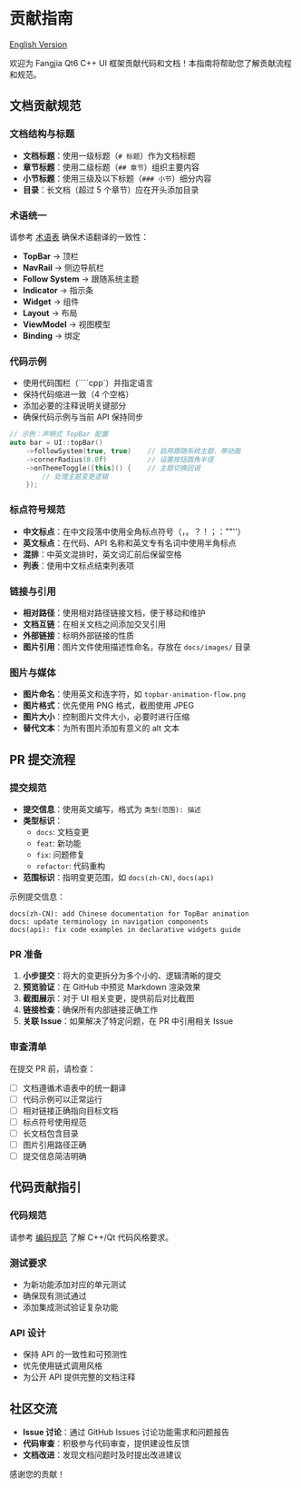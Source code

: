 # 贡献指南

[English Version](../CONTRIBUTING.md)

欢迎为 Fangjia Qt6 C++ UI 框架贡献代码和文档！本指南将帮助您了解贡献流程和规范。

## 文档贡献规范

### 文档结构与标题

- **文档标题**：使用一级标题（`# 标题`）作为文档标题
- **章节标题**：使用二级标题（`## 章节`）组织主要内容
- **小节标题**：使用三级及以下标题（`### 小节`）细分内容
- **目录**：长文档（超过 5 个章节）应在开头添加目录

### 术语统一

请参考 [术语表](./GLOSSARY.zh-CN.md) 确保术语翻译的一致性：

- **TopBar** → 顶栏
- **NavRail** → 侧边导航栏 
- **Follow System** → 跟随系统主题
- **Indicator** → 指示条
- **Widget** → 组件
- **Layout** → 布局
- **ViewModel** → 视图模型
- **Binding** → 绑定

### 代码示例

- 使用代码围栏（````cpp`）并指定语言
- 保持代码缩进一致（4 个空格）
- 添加必要的注释说明关键部分
- 确保代码示例与当前 API 保持同步

```cpp
// 示例：声明式 TopBar 配置
auto bar = UI::topBar()
    ->followSystem(true, true)    // 启用跟随系统主题，带动画
    ->cornerRadius(8.0f)          // 设置按钮圆角半径
    ->onThemeToggle([this]() {    // 主题切换回调
        // 处理主题变更逻辑
    });
```

### 标点符号规范

- **中文标点**：在中文段落中使用全角标点符号（，。？！；：""''）
- **英文标点**：在代码、API 名称和英文专有名词中使用半角标点
- **混排**：中英文混排时，英文词汇前后保留空格
- **列表**：使用中文标点结束列表项

### 链接与引用

- **相对路径**：使用相对路径链接文档，便于移动和维护
- **文档互链**：在相关文档之间添加交叉引用
- **外部链接**：标明外部链接的性质
- **图片引用**：图片文件使用描述性命名，存放在 `docs/images/` 目录

### 图片与媒体

- **图片命名**：使用英文和连字符，如 `topbar-animation-flow.png`
- **图片格式**：优先使用 PNG 格式，截图使用 JPEG
- **图片大小**：控制图片文件大小，必要时进行压缩
- **替代文本**：为所有图片添加有意义的 alt 文本

## PR 提交流程

### 提交规范

- **提交信息**：使用英文编写，格式为 `类型(范围): 描述`
- **类型标识**：
  - `docs`: 文档变更
  - `feat`: 新功能
  - `fix`: 问题修复
  - `refactor`: 代码重构
- **范围标识**：指明变更范围，如 `docs(zh-CN)`, `docs(api)`

示例提交信息：
```
docs(zh-CN): add Chinese documentation for TopBar animation
docs: update terminology in navigation components
docs(api): fix code examples in declarative widgets guide
```

### PR 准备

1. **小步提交**：将大的变更拆分为多个小的、逻辑清晰的提交
2. **预览验证**：在 GitHub 中预览 Markdown 渲染效果
3. **截图展示**：对于 UI 相关变更，提供前后对比截图
4. **链接检查**：确保所有内部链接正确工作
5. **关联 Issue**：如果解决了特定问题，在 PR 中引用相关 Issue

### 审查清单

在提交 PR 前，请检查：

- [ ] 文档遵循术语表中的统一翻译
- [ ] 代码示例可以正常运行
- [ ] 相对链接正确指向目标文档
- [ ] 标点符号使用规范
- [ ] 长文档包含目录
- [ ] 图片引用路径正确
- [ ] 提交信息简洁明确

## 代码贡献指引

### 代码规范

请参考 [编码规范](../编码规范.md) 了解 C++/Qt 代码风格要求。

### 测试要求

- 为新功能添加对应的单元测试
- 确保现有测试通过
- 添加集成测试验证复杂功能

### API 设计

- 保持 API 的一致性和可预测性
- 优先使用链式调用风格
- 为公开 API 提供完整的文档注释

## 社区交流

- **Issue 讨论**：通过 GitHub Issues 讨论功能需求和问题报告
- **代码审查**：积极参与代码审查，提供建设性反馈
- **文档改进**：发现文档问题时及时提出改进建议

感谢您的贡献！